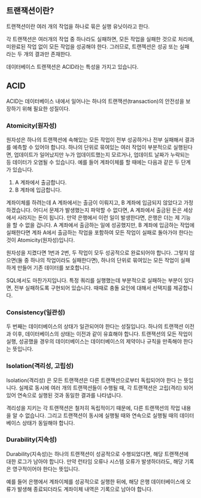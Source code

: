 ## 트랜잭션이란?
트랜잭션이란 여러 개의 작업을 하나로 묶은 실행 유닛이라고 한다.

각 트랜잭션은 여러개의 작업 중 하나라도 실패하면, 모든 작업을 실패한 것으로 처리에, 미완료된 작업 없이 모든 작업을 성공해야 한다. 
그러므로, 트랜젝션은 성공 또는 실패 라는 두 개의 결과만 존재한다.

데이터베이스 트랜잭션은 ACID라는 특성을 가지고 있습니다.

## ACID
ACID는 데이터베이스 내에서 일어나는 하나의 트랜잭션(transaction)의 안전성을 보장하기 위해 필요한 성질이다.


### Atomicity(원자성)
원자성은 하나의 트랜잭션에 속해있는 모든 작업이 전부 성공하거나 전부 실패해서 결과를 예측할 수 있어야 합니다. 하나의 단위로 묶여있는 여러 작업이 부분적으로 실행된다면, 업데이트가 일어났지만 누가 업데이트했는지 모르거나, 업데이트 날짜가 누락되는 등 데이터가 오염될 수 있습니다. 예를 들어 계좌이체를 할 때에는 다음과 같은 두 단계가 있습니다.
1. A 계좌에서 출금합니다.
2. B 계좌에 입금합니다.

계좌이체를 하려는데 A 계좌에서는 출금이 이뤄지고, B 계좌에 입금되지 않았다고 가정하겠습니다. 어디서 문제가 발생했는지 파악할 수 없다면, A 계좌에서 출금된 돈은 세상에서 사라지는 돈이 됩니다. 만약 은행에서 이런 일이 발생한다면, 은행은 더는 제 기능을 할 수 없을 겁니다. A 계좌에서 출금하는 일에 성공했지만, B 계좌에 입금하는 작업에 실패한다면 계좌 A에서 출금하는 작업을 포함하여 모든 작업이 실패로 돌아가야 한다는 것이 Atomicity(원자성)입니다.

원자성을 지켰다면 1번과 2번, 두 작업이 모두 성공적으로 완료되어야 합니다. 그렇지 않으면(둘 중 하나의 작업이라도 실패한다면), 하나의 단위로 묶여있는 모든 작업이 실패하게 만들어 기존 데이터를 보호합니다.

SQL에서도 마찬가지입니다. 특정 쿼리를 실행했는데 부분적으로 실패하는 부분이 있다면, 전부 실패하도록 구현되어 있습니다. 때때로 충돌 요인에 대해서 선택지를 제공합니다.


### Consistency(일관성)
두 번째는 데이터베이스의 상태가 일관되어야 한다는 성질입니다. 
하나의 트랜잭션 이전과 이후, 데이터베이스의 상태는 이전과 같이 유효해야 합니다. 트랜잭션의 모든 작업이 실행, 성공했을 경우의 데이터베이스는 데이터베이스의 제약이나 규칙을 만족해야 한다는 뜻입니다.


### Isolation(격리성, 고립성)
Isolation(격리성) 은 모든 트랜잭션은 다른 트랜잭션으로부터 독립되어야 한다 는 뜻입니다.
실제로 동시에 여러 개의 트랜잭션들이 수행될 때, 각 트랜잭션은 고립(격리) 되어 있어 연속으로 실행된 것과 동일한 결과를 나타냅니다.

격리성을 지키는 각 트랜잭션은 철저히 독립적이기 때문에, 다른 트랜잭션의 작업 내용을 알 수 없습니다. 그리고 트랜잭션이 동시에 실행될 때와 연속으로 실행될 때의 데이터베이스 상태가 동일해야 합니다.


### Durability(지속성)
Durability(지속성)는 하나의 트랜잭션이 성공적으로 수행되었다면, 해당 트랜잭션에 대한 로그가 남아야 합니다. 만약 런타임 오류나 시스템 오류가 발생하더라도, 해당 기록은 영구적이어야 한다는 뜻입니다.

예를 들어 은행에서 계좌이체를 성공적으로 실행한 뒤에, 해당 은행 데이터베이스에 오류가 발생해 종료되더라도 계좌이체 내역은 기록으로 남아야 합니다.
